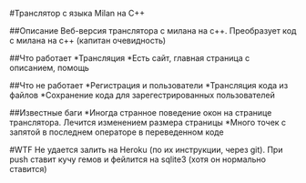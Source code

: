 #Транслятор с языка Milan на C++

##Описание
Веб-версия транслятора с милана на с++. Преобразует код с милана на с++ (капитан очевидность)

##Что работает
*Трансляция
*Есть сайт, главная страница с описанием, помощь

##Что не работает
*Регистрация и пользователи
*Трансляция кода из файлов
*Сохранение кода для зарегестрированных пользователей

##Известные баги
*Иногда странное поведение окон на странице транслятора. Лечится изменением размера страницы
*Много точек с запятой в последнем операторе в переведенном коде

#WTF
Не удается залить на Heroku (по их инструкции, через git).
При push ставит кучу гемов и фейлится на sqlite3 (хотя он нормально ставится)